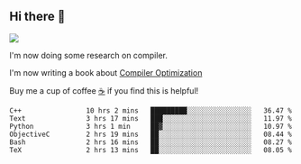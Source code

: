 


<!--
**liusy58/liusy58** is a ✨ _special_ ✨ repository because its `README.md` (this file) appears on your GitHub profile.

Here are some ideas to get you started:

- 🔭 I’m currently working on ...
- 🌱 I’m currently learning ...
- 👯 I’m looking to collaborate on ...
- 🤔 I’m looking for help with ...
- 💬 Ask me about ...
- 📫 How to reach me: ...
- 😄 Pronouns: ...
- ⚡ Fun fact: ...
-->
<!--
![](https://komarev.com/ghpvc/?username=liusy58&color=brightgreen&label=PROFILE+VIEWS)




- 🔭 I’m currently working on my .
- 📫 How to reach me:plz contact me by [email](liusy58@,ail2.sysu.edu.cn) or WeChat(LIUSIYU_58)
- 🏫 I'm an undergraduate in Sun-Yat-sen University majoring in the computer science. Expected to graduate in Spring 2021.
- 👯 I'm now interested in System such as OS, Compiler and Database. 
- 🤔 I’m looking for help with Database System.
-->

## Hi there 👋
![](https://komarev.com/ghpvc/?username=liusy58&color=brightgreen&label=PROFILE+VIEWS)



I'm now doing some research on compiler.

I'm now writing a book about [Compiler Optimization](https://github.com/liusy58/CompilerNotes) 

Buy me a cup of coffee [☕️](https://user-images.githubusercontent.com/45984215/202376581-4837a283-4812-4063-82bc-cc9c3101d3a5.jpg) if you find this is helpful!


 <!--START_SECTION:waka-->

```text
C++                10 hrs 2 mins   █████████░░░░░░░░░░░░░░░░   36.47 %
Text               3 hrs 17 mins   ███░░░░░░░░░░░░░░░░░░░░░░   11.97 %
Python             3 hrs 1 min     ██▓░░░░░░░░░░░░░░░░░░░░░░   10.97 %
ObjectiveC         2 hrs 19 mins   ██░░░░░░░░░░░░░░░░░░░░░░░   08.44 %
Bash               2 hrs 16 mins   ██░░░░░░░░░░░░░░░░░░░░░░░   08.27 %
TeX                2 hrs 13 mins   ██░░░░░░░░░░░░░░░░░░░░░░░   08.05 %
```

<!--END_SECTION:waka-->

